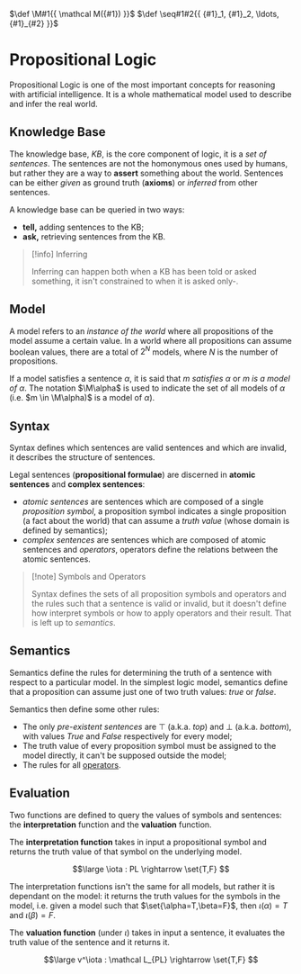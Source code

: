 $\def \M#1{{ \mathcal M({#1}) }}$
$\def \seq#1#2{{ {#1}_1, {#1}_2, \ldots, {#1}_{#2} }}$

# Propositional Logic

Propositional Logic is one of the most important concepts for reasoning with artificial intelligence. It is a whole mathematical model used to describe and infer the real world.

## Knowledge Base

The knowledge base, *KB*, is the core component of logic, it is a *set of sentences*. The sentences are not the homonymous ones used by humans, but rather they are a way to **assert** something about the world. Sentences can be either *given* as ground truth (**axioms**) or *inferred* from other sentences.

A knowledge base can be queried in two ways:
- **tell,** adding sentences to the KB;
- **ask,** retrieving sentences from the KB.

> [!info] Inferring
> 
> Inferring can happen both when a KB has been told or asked something, it isn't constrained to when it is asked only-.

## Model

A model refers to an *instance of the world* where all propositions of the model assume a certain value. In a world where all propositions can assume boolean values, there are a total of $2^N$ models, where $N$ is the number of propositions.

If a model satisfies a sentence $\alpha$, it is said that *$m$ satisfies $\alpha$* or *$m$ is a model of $\alpha$*. The notation $\M\alpha$ is used to indicate the set of all models of $\alpha$ (i.e. $m \in \M\alpha)$ is a model of $\alpha$).

## Syntax

Syntax defines which sentences are valid sentences and which are invalid, it describes the structure of sentences.

Legal sentences (**propositional formulae**) are discerned in **atomic sentences** and **complex sentences**:

- *atomic sentences* are sentences which are composed of a single *proposition symbol*, a proposition symbol indicates a single proposition (a fact about the world) that can assume a *truth value* (whose domain is defined by semantics);
- *complex sentences* are sentences which are composed of atomic sentences and *operators*, operators define the relations between the atomic sentences.

> [!note] Symbols and Operators
> 
> Syntax defines the sets of all proposition symbols and operators and the rules such that a sentence is valid or invalid, but it doesn't define how interpret symbols or how to apply operators and their result. That is left up to *semantics*.

## Semantics

Semantics define the rules for determining the truth of a sentence with respect to a particular model. In the simplest logic model, semantics define that a proposition can assume just one of two truth values: *true* or *false*.

Semantics then define some other rules:

- The only *pre-existent sentences* are $\top$  (a.k.a. *top*) and $\bot$ (a.k.a. *bottom*), with values *True* and *False* respectively for every model;
- The truth value of every proposition symbol must be assigned to the model directly, it can't be supposed outside the model;
- The rules for all [operators](AI%20and%20ML/Unit%201/Propositional%20Logic/Logical%20Operations.md).

## Evaluation

Two functions are defined to query the values of symbols and sentences: the **interpretation** function and the **valuation** function.

The **interpretation function** takes in input a propositional symbol and returns the truth value of that symbol on the underlying model.

$$\large
	\iota : PL \rightarrow \set{T,F}
$$

The interpretation functions isn't the same for all models, but rather it is dependant on the model: it returns the truth values for the symbols in the model, i.e. given a model such that $\set{\alpha=T,\beta=F}$, then $\iota(\alpha) = T$ and $\iota(\beta) = F$.

The **valuation function** (under $\iota$) takes in input a sentence, it evaluates the truth value of the sentence and it returns it.

$$\large
	v^\iota : \mathcal L_{PL} \rightarrow \set{T,F}
$$